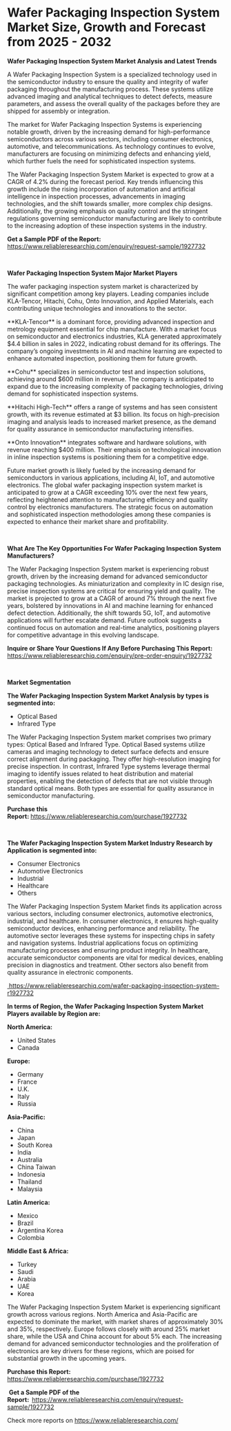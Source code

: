 <p><h1>Wafer Packaging Inspection System Market Size, Growth and Forecast from 2025 - 2032</h1></p><p><strong>Wafer Packaging Inspection System Market Analysis and Latest Trends</strong></p>
<p><p>A Wafer Packaging Inspection System is a specialized technology used in the semiconductor industry to ensure the quality and integrity of wafer packaging throughout the manufacturing process. These systems utilize advanced imaging and analytical techniques to detect defects, measure parameters, and assess the overall quality of the packages before they are shipped for assembly or integration. </p><p>The market for Wafer Packaging Inspection Systems is experiencing notable growth, driven by the increasing demand for high-performance semiconductors across various sectors, including consumer electronics, automotive, and telecommunications. As technology continues to evolve, manufacturers are focusing on minimizing defects and enhancing yield, which further fuels the need for sophisticated inspection systems.</p><p>The Wafer Packaging Inspection System Market is expected to grow at a CAGR of 4.2% during the forecast period. Key trends influencing this growth include the rising incorporation of automation and artificial intelligence in inspection processes, advancements in imaging technologies, and the shift towards smaller, more complex chip designs. Additionally, the growing emphasis on quality control and the stringent regulations governing semiconductor manufacturing are likely to contribute to the increasing adoption of these inspection systems in the industry.</p></p>
<p><strong>Get a Sample PDF of the Report:&nbsp;</strong> <a href="https://www.reliableresearchiq.com/enquiry/request-sample/1927732?utm_campaign=3058&utm_medium=2&utm_source=Github&utm_content=ia&utm_term=28032025&utm_id=wafer-packaging-inspection-system">https://www.reliableresearchiq.com/enquiry/request-sample/1927732</a></p>
<p>&nbsp;</p>
<p><strong>Wafer Packaging Inspection System Major Market Players</strong></p>
<p><p>The wafer packaging inspection system market is characterized by significant competition among key players. Leading companies include KLA-Tencor, Hitachi, Cohu, Onto Innovation, and Applied Materials, each contributing unique technologies and innovations to the sector. </p><p>**KLA-Tencor** is a dominant force, providing advanced inspection and metrology equipment essential for chip manufacture. With a market focus on semiconductor and electronics industries, KLA generated approximately $4.4 billion in sales in 2022, indicating robust demand for its offerings. The company’s ongoing investments in AI and machine learning are expected to enhance automated inspection, positioning them for future growth.</p><p>**Cohu** specializes in semiconductor test and inspection solutions, achieving around $600 million in revenue. The company is anticipated to expand due to the increasing complexity of packaging technologies, driving demand for sophisticated inspection systems.</p><p>**Hitachi High-Tech** offers a range of systems and has seen consistent growth, with its revenue estimated at $3 billion. Its focus on high-precision imaging and analysis leads to increased market presence, as the demand for quality assurance in semiconductor manufacturing intensifies.</p><p>**Onto Innovation** integrates software and hardware solutions, with revenue reaching $400 million. Their emphasis on technological innovation in inline inspection systems is positioning them for a competitive edge.</p><p>Future market growth is likely fueled by the increasing demand for semiconductors in various applications, including AI, IoT, and automotive electronics. The global wafer packaging inspection system market is anticipated to grow at a CAGR exceeding 10% over the next few years, reflecting heightened attention to manufacturing efficiency and quality control by electronics manufacturers. The strategic focus on automation and sophisticated inspection methodologies among these companies is expected to enhance their market share and profitability.</p></p>
<p>&nbsp;</p>
<p><strong>What Are The Key Opportunities For Wafer Packaging Inspection System Manufacturers?</strong></p>
<p><p>The Wafer Packaging Inspection System market is experiencing robust growth, driven by the increasing demand for advanced semiconductor packaging technologies. As miniaturization and complexity in IC design rise, precise inspection systems are critical for ensuring yield and quality. The market is projected to grow at a CAGR of around 7% through the next five years, bolstered by innovations in AI and machine learning for enhanced defect detection. Additionally, the shift towards 5G, IoT, and automotive applications will further escalate demand. Future outlook suggests a continued focus on automation and real-time analytics, positioning players for competitive advantage in this evolving landscape.</p></p>
<p><strong>Inquire or Share Your Questions If Any Before Purchasing This Report:</strong> <a href="https://www.reliableresearchiq.com/enquiry/pre-order-enquiry/1927732?utm_campaign=3058&utm_medium=2&utm_source=Github&utm_content=ia&utm_term=28032025&utm_id=wafer-packaging-inspection-system">https://www.reliableresearchiq.com/enquiry/pre-order-enquiry/1927732</a></p>
<p>&nbsp;</p>
<p><strong>Market Segmentation</strong></p>
<p><strong>The Wafer Packaging Inspection System Market Analysis by types is segmented into:</strong></p>
<p><ul><li>Optical Based</li><li>Infrared Type</li></ul></p>
<p><p>The Wafer Packaging Inspection System market comprises two primary types: Optical Based and Infrared Type. Optical Based systems utilize cameras and imaging technology to detect surface defects and ensure correct alignment during packaging. They offer high-resolution imaging for precise inspection. In contrast, Infrared Type systems leverage thermal imaging to identify issues related to heat distribution and material properties, enabling the detection of defects that are not visible through standard optical means. Both types are essential for quality assurance in semiconductor manufacturing.</p></p>
<p><strong>Purchase this Report:&nbsp;</strong><a href="https://www.reliableresearchiq.com/purchase/1927732?utm_campaign=3058&utm_medium=2&utm_source=Github&utm_content=ia&utm_term=28032025&utm_id=wafer-packaging-inspection-system">https://www.reliableresearchiq.com/purchase/1927732</a></p>
<p>&nbsp;</p>
<p><strong>The Wafer Packaging Inspection System Market Industry Research by Application is segmented into:</strong></p>
<p><ul><li>Consumer Electronics</li><li>Automotive Electronics</li><li>Industrial</li><li>Healthcare</li><li>Others</li></ul></p>
<p><p>The Wafer Packaging Inspection System Market finds its application across various sectors, including consumer electronics, automotive electronics, industrial, and healthcare. In consumer electronics, it ensures high-quality semiconductor devices, enhancing performance and reliability. The automotive sector leverages these systems for inspecting chips in safety and navigation systems. Industrial applications focus on optimizing manufacturing processes and ensuring product integrity. In healthcare, accurate semiconductor components are vital for medical devices, enabling precision in diagnostics and treatment. Other sectors also benefit from quality assurance in electronic components.</p></p>
<p><a href="https://www.reliableresearchiq.com/wafer-packaging-inspection-system-r1927732?utm_campaign=3058&utm_medium=2&utm_source=Github&utm_content=ia&utm_term=28032025&utm_id=wafer-packaging-inspection-system">&nbsp;https://www.reliableresearchiq.com/wafer-packaging-inspection-system-r1927732</a></p>
<p><strong>In terms of Region, the Wafer Packaging Inspection System Market Players available by Region are:</strong></p>
<p>
    <p> <strong> North America: </strong>
        <ul>
            <li>United States</li>
            <li>Canada</li>
        </ul>
        </p> 
    <p> <strong> Europe: </strong>
        <ul>
            <li>Germany</li>
            <li>France</li>
            <li>U.K.</li>
            <li>Italy</li>
            <li>Russia</li>
        </ul>
        </p> 
    <p> <strong> Asia-Pacific: </strong>
        <ul>
            <li>China</li>
            <li>Japan</li>
            <li>South Korea</li>
            <li>India</li>
            <li>Australia</li>
            <li>China Taiwan</li>
            <li>Indonesia</li>
            <li>Thailand</li>
            <li>Malaysia</li>
        </ul>
        </p> 
    <p> <strong> Latin America: </strong>
        <ul>
            <li>Mexico</li>
            <li>Brazil</li>
            <li>Argentina Korea</li>
            <li>Colombia</li>
        </ul>
        </p> 
    <p> <strong> Middle East & Africa: </strong>
        <ul>
            <li>Turkey</li>
            <li>Saudi</li>
            <li>Arabia</li>
            <li>UAE</li>
            <li>Korea</li>
        </ul>
    </p>
    </p>
<p><p>The Wafer Packaging Inspection System Market is experiencing significant growth across various regions. North America and Asia-Pacific are expected to dominate the market, with market shares of approximately 30% and 35%, respectively. Europe follows closely with around 25% market share, while the USA and China account for about 5% each. The increasing demand for advanced semiconductor technologies and the proliferation of electronics are key drivers for these regions, which are poised for substantial growth in the upcoming years.</p></p>
<p><strong>Purchase this Report: </strong><a href="https://www.reliableresearchiq.com/purchase/1927732?utm_campaign=3058&utm_medium=2&utm_source=Github&utm_content=ia&utm_term=28032025&utm_id=wafer-packaging-inspection-system">https://www.reliableresearchiq.com/purchase/1927732</a></p>
<p>&nbsp;<strong>Get a Sample PDF of the Report:&nbsp;&nbsp;</strong><a href="https://www.reliableresearchiq.com/enquiry/request-sample/1927732?utm_campaign=3058&utm_medium=2&utm_source=Github&utm_content=ia&utm_term=28032025&utm_id=wafer-packaging-inspection-system">https://www.reliableresearchiq.com/enquiry/request-sample/1927732</a></p>
<p><strong></strong></p>
<p>Check more reports on <a href="https://www.reliableresearchiq.com/?utm_campaign=3058&utm_medium=2&utm_source=Github&utm_content=ia&utm_term=28032025&utm_id=wafer-packaging-inspection-system">https://www.reliableresearchiq.com/</a></p>